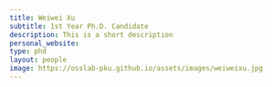 ```yaml
---
title: Weiwei Xu
subtitle: 1st Year Ph.D. Candidate
description: This is a short description
personal_website: 
type: phd
layout: people
image: https://osslab-pku.github.io/assets/images/weiweixu.jpg
---
```


